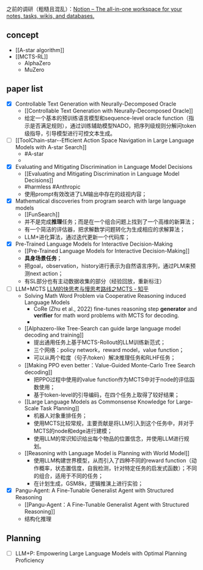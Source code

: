 之前的调研（粗糙且混乱）：[Notion – The all-in-one workspace for your notes, tasks, wikis, and databases.](https://chipped-icicle-2f0.notion.site/Q-3fa70d44521e4666a565d2c1382d7f59?pvs=4)
## concept
- [[A-star algorithm]]
- [[MCTS-RL]]
	- AlphaZero
	- MuZero


## paper list
- [x] Controllable Text Generation with Neurally-Decomposed Oracle
	- [[Controllable Text Generation with Neurally-Decomposed Oracle]] 
	- 给定一个基本的预训练语言模型和sequence-level oracle function（指示是否满足规则），通过训练辅助模型NADO，把序列级规则分解问token级指导，引导模型进行可控文本生成。
- [ ] [[ToolChain-star--Efficient Action Space Navigation in Large Language Models with A-star Search]]
	- #A-star 
	- 
- [x] Evaluating and Mitigating Discrimination in Language Model Decisions
	- [[Evaluating and Mitigating Discrimination in Language Model Decisions]]
	- #harmless #Anthropic 
	- 使用prompt有效改进了LM输出中存在的歧视内容；
- [x] Mathematical discoveries from program search with large language models
	- [[FunSearch]] 
	- 并不是完成**推理**任务；而是在一个组合问题上找到了一个高维的新算法；
	- 有一个简洁的评估器，把求解数学问题转化为生成相应的求解算法；
	- LLM+进化算法，通过迭代更新一个代码库；
- [x] Pre-Trained Language Models for Interactive Decision-Making
	- [[Pre-Trained Language Models for Interactive Decision-Making]]  
	- **具身场景任务**；
	- 把goal，observation，history进行表示为自然语言序列，通过PLM来预测next action；
	- 有SL部分也有主动数据收集的部分（经验回放，重新标注）
- [ ] LLM+MCTS  [LLM的快思考与慢思考路线之MCTS - 知乎](https://zhuanlan.zhihu.com/p/659230417)
	- Solving Math Word Problem via Cooperative Reasoning induced Language Models
		- CoRe (Zhu et al., 2022) fine-tunes reasoning step **generator** and **verifier** for math word problems with MCTS for decoding.
		- 
	- [[Alphazero-like Tree-Search can guide large language model decoding and training]]
		- 提出通用任务上基于MCTS-Rollout的LLM训练新范式；
		- 三个网络：policy network，reward model，value function；
		- 可以从两个粒度（句子/token）解决推理任务和RLHF任务；
	- [[Making PPO even better：Value-Guided Monte-Carlo Tree Search decoding]]
		- 把PPO过程中使用的value function作为MCTS中对于node的评估函数使用；
		- 基于token-level的引导编码，在四个任务上取得了较好结果；
	- [[Large Language Models as Commonsense Knowledge for Large-Scale Task Planning]]
		- 机器人对象重排任务；
		- 使用MCTS比较常规，主要贡献是将LLM引入到这个任务中，并对于MCTS的node和edge进行建模；
		- 使用LLM的常识知识给出每个物品的位置信念，并使用LLM进行规划。
	- [[Reasoning with Language Model is Planning with World Model]]
		- 使用LLM构建世界模型，从而引入了四种不同的reward function（动作概率，状态置信度，自我检测，针对特定任务的启发式函数）；不同的组合，适用于不同的任务；
		- 在计划生成，GSM8k，逻辑推演上进行实验；
- [x] Pangu-Agent: A Fine-Tunable Generalist Agent with Structured Reasoning
	- [[Pangu-Agent：A Fine-Tunable Generalist Agent with Structured Reasoning]]
	- 结构化推理

## Planning

- [ ] LLM+P: Empowering Large Language Models with Optimal Planning Proficiency

